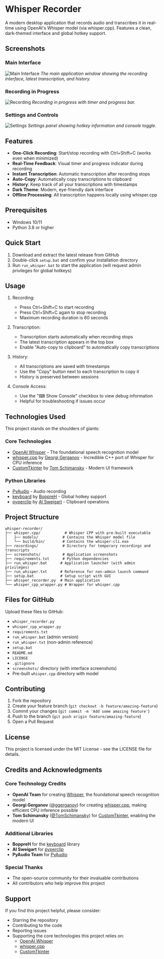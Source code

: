 # Whisper Recorder
<!-- Last updated: 2024-02-11 -->

A modern desktop application that records audio and transcribes it in real-time using OpenAI's Whisper model (via whisper.cpp). Features a clean, dark-themed interface and global hotkey support.

## Screenshots

### Main Interface
![Main Interface](screenshots/main_interface_v1.png)
*The main application window showing the recording interface, latest transcription, and history.*

### Recording in Progress
![Recording](screenshots/recording.png)
*Recording in progress with timer and progress bar.*

### Settings and Controls
![Settings](screenshots/settings.png)
*Settings panel showing hotkey information and console toggle.*

## Features

- **One-Click Recording**: Start/stop recording with Ctrl+Shift+C (works even when minimized)
- **Real-Time Feedback**: Visual timer and progress indicator during recording
- **Instant Transcription**: Automatic transcription after recording stops
- **Auto-Copy**: Automatically copy transcriptions to clipboard
- **History**: Keep track of all your transcriptions with timestamps
- **Dark Theme**: Modern, eye-friendly dark interface
- **Offline Processing**: All transcription happens locally using whisper.cpp

## Prerequisites

- Windows 10/11
- Python 3.8 or higher

## Quick Start

1. Download and extract the latest release from GitHub
2. Double-click `setup.bat` and confirm your installation directory
3. Run `run_whisper.bat` to start the application (will request admin privileges for global hotkeys)

## Usage

1. Recording:
   - Press Ctrl+Shift+C to start recording
   - Press Ctrl+Shift+C again to stop recording
   - Maximum recording duration is 60 seconds

2. Transcription:
   - Transcription starts automatically when recording stops
   - The latest transcription appears in the top box
   - Enable "Auto-copy to clipboard" to automatically copy transcriptions

3. History:
   - All transcriptions are saved with timestamps
   - Use the "Copy" button next to each transcription to copy it
   - History is preserved between sessions

4. Console Access:
   - Use the "⌨ Show Console" checkbox to view debug information
   - Helpful for troubleshooting if issues occur

## Technologies Used

This project stands on the shoulders of giants:

### Core Technologies
- [OpenAI Whisper](https://github.com/openai/whisper) - The foundational speech recognition model
- [whisper.cpp](https://github.com/ggerganov/whisper.cpp) by [Georgi Gerganov](https://github.com/ggerganov) - Incredible C++ port of Whisper for CPU inference
- [CustomTkinter](https://github.com/TomSchimansky/CustomTkinter) by [Tom Schimansky](https://github.com/TomSchimansky) - Modern UI framework

### Python Libraries
- [PyAudio](https://people.csail.mit.edu/hubert/pyaudio/) - Audio recording
- [keyboard](https://github.com/boppreh/keyboard) by [BoppreH](https://github.com/boppreh) - Global hotkey support
- [pyperclip](https://github.com/asweigart/pyperclip) by [Al Sweigart](https://github.com/asweigart) - Clipboard operations

## Project Structure

```
whisper-recorder/
├── whisper.cpp/           # Whisper CPP with pre-built executable
│   ├── models/           # Contains the Whisper model file
│   └── build/bin/        # Contains the whisper-cli.exe
├── recordings/           # Directory for temporary recordings and transcripts
├── screenshots/          # Application screenshots
├── requirements.txt      # Python dependencies
├── run_whisper.bat      # Application launcher (with admin privileges)
├── run_whisper.txt      # Reference for non-admin launch command
├── setup.bat            # Setup script with GUI
├── whisper_recorder.py  # Main application
└── whisper_cpp_wrapper.py # Wrapper for whisper.cpp
```

## Files for GitHub

Upload these files to GitHub:
- `whisper_recorder.py`
- `whisper_cpp_wrapper.py`
- `requirements.txt`
- `run_whisper.bat` (admin version)
- `run_whisper.txt` (non-admin reference)
- `setup.bat`
- `README.md`
- `LICENSE`
- `.gitignore`
- `screenshots/` directory (with interface screenshots)
- Pre-built `whisper.cpp` directory with model

## Contributing

1. Fork the repository
2. Create your feature branch (`git checkout -b feature/amazing-feature`)
3. Commit your changes (`git commit -m 'Add some amazing feature'`)
4. Push to the branch (`git push origin feature/amazing-feature`)
5. Open a Pull Request

## License

This project is licensed under the MIT License - see the LICENSE file for details.

## Credits and Acknowledgments

### Core Technology Credits
- **OpenAI Team** for creating [Whisper](https://github.com/openai/whisper), the foundational speech recognition model
- **Georgi Gerganov** ([@ggerganov](https://github.com/ggerganov)) for creating [whisper.cpp](https://github.com/ggerganov/whisper.cpp), making efficient CPU inference possible
- **Tom Schimansky** ([@TomSchimansky](https://github.com/TomSchimansky)) for [CustomTkinter](https://github.com/TomSchimansky/CustomTkinter), enabling the modern UI

### Additional Libraries
- **BoppreH** for the [keyboard](https://github.com/boppreh/keyboard) library
- **Al Sweigart** for [pyperclip](https://github.com/asweigart/pyperclip)
- **PyAudio Team** for [PyAudio](https://people.csail.mit.edu/hubert/pyaudio/)

### Special Thanks
- The open-source community for their invaluable contributions
- All contributors who help improve this project

## Support

If you find this project helpful, please consider:
- Starring the repository
- Contributing to the code
- Reporting issues
- Supporting the core technologies this project relies on:
  - [OpenAI Whisper](https://github.com/openai/whisper)
  - [whisper.cpp](https://github.com/ggerganov/whisper.cpp)
  - [CustomTkinter](https://github.com/TomSchimansky/CustomTkinter) 